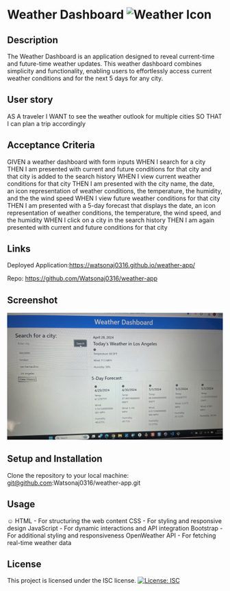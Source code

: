 # Weather Dashboard ![Weather Icon](https://openweathermap.org/img/wn/10d@2x.png)

## Description
The Weather Dashboard is an application designed to reveal current-time and future-time weather updates. This weather dashboard combines simplicity and functionality, enabling users to effortlessly access current weather conditions and for the next 5 days for any city.

## User story
AS A traveler
I WANT to see the weather outlook for multiple cities
SO THAT I can plan a trip accordingly

## Acceptance Criteria
GIVEN a weather dashboard with form inputs
WHEN I search for a city
THEN I am presented with current and future conditions for that city and that city is added to the search history
WHEN I view current weather conditions for that city
THEN I am presented with the city name, the date, an icon representation of weather conditions, the temperature, the humidity, and the the wind speed
WHEN I view future weather conditions for that city
THEN I am presented with a 5-day forecast that displays the date, an icon representation of weather conditions, the temperature, the wind speed, and the humidity
WHEN I click on a city in the search history
THEN I am again presented with current and future conditions for that city

## Links
Deployed Application:https://watsonaj0316.github.io/weather-app/ 

Repo: https://github.com/Watsonaj0316/weather-app 

## Screenshot
![screenshot](IMG_7386.jpg) 

## Setup and Installation
Clone the repository to your local machine: 
git@github.com:Watsonaj0316/weather-app.git

## Usage
☺ HTML - For structuring the web content
CSS - For styling and responsive design
JavaScript - For dynamic interactions and API integration
Bootstrap - For additional styling and responsiveness
OpenWeather API - For fetching real-time weather data

## License
This project is licensed under the ISC license.
[![License: ISC](https://img.shields.io/badge/License-ISC-blue.svg)](https://opensource.org/licenses/ISC)
